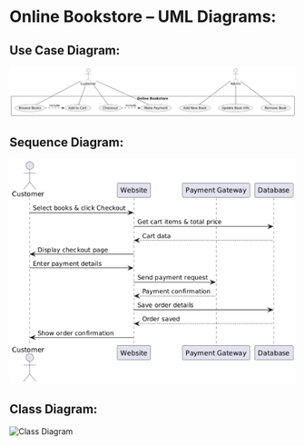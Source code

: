 # Online Bookstore – UML Diagrams:

## Use Case Diagram:
![Use Case Diagram](https://github.com/LijoFelix/Agile-Software-engineering-Assignment-2-/blob/main/usecase.jpg
)


## Sequence Diagram:
![Sequence Diagram](https://github.com/LijoFelix/Agile-Software-engineering-Assignment-2-/blob/main/sequence.jpg
)

## Class Diagram:
![Class Diagram](![class](https://github.com/user-attachments/assets/39057293-b5f0-4199-92ef-5ab0564fda89)
)
